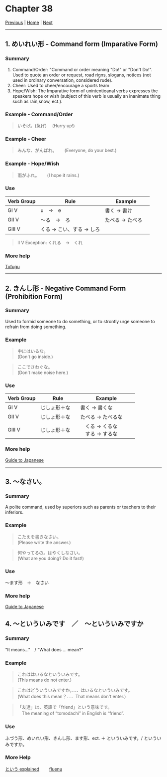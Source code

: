 # Chapter 38

[Previous](https://codywahl.github.io/JapaneseLanguageSchoolNotes/pages/37) | [Home](https://codywahl.github.io/JapaneseLanguageSchoolNotes) | [Next](https://codywahl.github.io/JapaneseLanguageSchoolNotes/pages/39)

* * *
## 1. めいれい形 - Command form (Imparative Form)

### Summary

1) Command/Order: "Command or order meaning "Do!" or "Don't Do!". Used to quote an order or request, road rigns, slogans, notices (not used in ordinary conversation, considered rude).  
2) Cheer: Used to cheer/encourage a sports team  
3) Hope/Wish: The Imparative form of unintentioanal verbs expresses the speakers hope or wish (subject of this verb is usually an inanimate thing such as rain,snow, ect.).

### Example - Command/Order  

> いそげ。(急げ)
>　(Hurry up!)

### Example - Cheer
> みんな、がんばれ。　　
> (Everyone, do your best.)

### Example - Hope/Wish
> 雨がふれ。　　
> (I hope it rains.)

### Use

Verb Group | Rule | Example
------------ | ------------ | ------------
GI V | u　→　e | 書く → 書け
GII V | ～る　→　ろ | たべる → たべろ　
GIII V | くる → こい、する → しろ 

>II V Exception: くれる　→　くれ

### More help

[Tofugu](https://www.tofugu.com/japanese-grammar/verb-command-form-ro/)

* * *

## 2.  きんし形 - Negative Command Form (Prohibition Form)

### Summary

Used to formid someone to do something, or to strontly urge someone to refrain from doing something. 


### Example

> 中にはいるな。  
> (Don't go inside.)

> ここでさわぐな。  
> (Don't make noise here.)

### Use
Verb Group | Rule | Example
------------ | ------------ | ------------
GI V | じしょ形＋な | 書く → 書くな
GII V | じしょ形＋な | たべる → たべるな　　
GIII V | じしょ形＋な　|　くる → くるな　<br>　する → するな |

### More help

[Guide to Japanese](http://www.guidetojapanese.org/learn/complete/command#Negative_Command)

* * *

## 3. ～なさい。

### Summary

A polite command, used by superiors such as parents or teachers to their inferiors.

### Example

> こたえを書きなさい。  
> (Please write the answer.)

> 何やってるの。はやくしなさい。  
> (What are you doing? Do it fast!)

### Use

～ます形　＋　なさい　

### More help
[Guide to Japanese](http://www.guidetojapanese.org/learn/complete/command#Using_for_polite_command)

## 4. ～といういみです　／　～といういみですか

### Summary

"It means…"　/ "What does … mean?"

### Example 

> これははいるなといういみです。  
> (This means do not enter.)    

> これはどういういみですか。．．．はいるなといういみです。  
> (What does this mean？．．．That means don't enter.)  

> 「友達」は、英語で「friend」という意味です。  
>　The meaning of “tomodachi” in English is “friend”.

### Use 

ふづう形、めいれい形、きんし形、ます形、ect. ＋  といういみです。/ といういみですか。

### More Help
[という explained](http://www.guidetojapanese.org/learn/complete/command#Using_for_polite_command)　　
[fluenu](http://www.guidetojapanese.org/learn/complete/command#Using_for_polite_command)